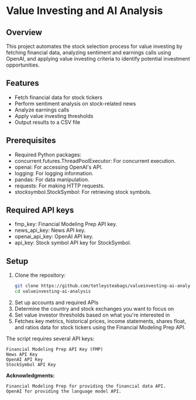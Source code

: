 # Value Investing and AI Analysis

## Overview
This project automates the stock selection process for value investing by fetching financial data, analyzing sentiment and earnings calls using OpenAI, and applying value investing criteria to identify potential investment opportunities.

## Features
- Fetch financial data for stock tickers
- Perform sentiment analysis on stock-related news
- Analyze earnings calls
- Apply value investing thresholds
- Output results to a CSV file

## Prerequisites
- Required Python packages:
- concurrent.futures.ThreadPoolExecutor: For concurrent execution.
- openai: For accessing OpenAI's API.
- logging: For logging information.
- pandas: For data manipulation.
- requests: For making HTTP requests.
- stocksymbol.StockSymbol: For retrieving stock symbols.

## Required API keys
- fmp_key: Financial Modeling Prep API key.
- news_api_key: News API key.
- openai_api_key: OpenAI API key.
- api_key: Stock symbol API key for StockSymbol.

## Setup
1. Clone the repository:
   ```bash
   git clone https://github.com/tetleysteabags/valueinvesting-ai-analysis.git
   cd valueinvesting-ai-analysis
2. Set up accounts and required APIs
3. Determine the country and stock exchanges you want to focus on
4. Set value investor thresholds based on what you're interested in
5. Fetches key metrics, historical prices, income statements, shares float, and ratios data for stock tickers using the Financial Modeling Prep API.


The script requires several API keys:
```
Financial Modeling Prep API Key (FMP)
News API Key
OpenAI API Key
StockSymbol API Key
```

**Acknowledgments:**
```
Financial Modeling Prep for providing the financial data API.
OpenAI for providing the language model API.
```
